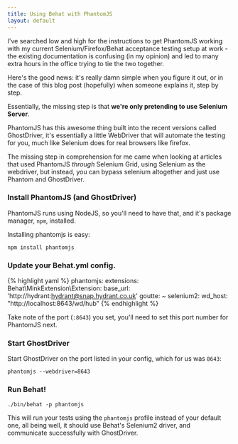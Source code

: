 ```yaml
---
title: Using Behat with PhantomJS
layout: default
---
```


I've searched low and high for the instructions to get PhantomJS working with my current Selenium/Firefox/Behat acceptance testing setup at work - the existing documentation is confusing (in my opinion) and led to many extra hours in the office trying to tie the two together.

Here's the good news: it's really damn simple when you figure it out, or in the case of this blog post (hopefully) when someone explains it, step by step.

Essentially, the missing step is that **we're only pretending to use Selenium Server**.

PhantomJS has this awesome thing built into the recent versions called GhostDriver, it's essentially a little WebDriver that will automate the testing for you, much like Selenium does for real browsers like firefox.

The missing step in comprehension for me came when looking at articles that used PhantomJS _through_ Selenium Grid, using Selenium as the webdriver, but instead, you can bypass selenium altogether and just use Phantom and GhostDriver.

### Install PhantomJS (and GhostDriver)

PhantomJS runs using NodeJS, so you'll need to have that, and it's package manager, `npm`, installed.

Installing phantomjs is easy:

```
npm install phantomjs
```

### Update your Behat.yml config.

{% highlight yaml %}
phantomjs:
  extensions:
    Behat\MinkExtension\Extension:
      base_url: 'http://hydrant:hydrant@snap.hydrant.co.uk'
      goutte: ~
      selenium2:
        wd_host: "http://localhost:8643/wd/hub"
{% endhighlight %}

Take note of the port (`:8643`) you set, you'll need to set this port number for PhantomJS next.

### Start GhostDriver

Start GhostDriver on the port listed in your config, which for us was `8643`:

```
phantomjs --webdriver=8643
```

### Run Behat!

```
./bin/behat -p phantomjs
```

This will run your tests using the `phantomjs` profile instead of your default one, all being well, it should use Behat's Selenium2 driver, and communicate successfully with GhostDriver.

